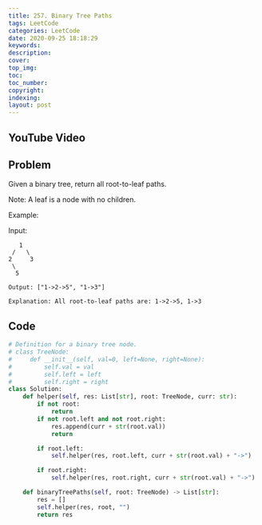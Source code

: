 ```yaml
---
title: 257. Binary Tree Paths
tags: LeetCode
categories: LeetCode
date: 2020-09-25 18:18:29
keywords:
description:
cover:
top_img:
toc:
toc_number:
copyright:
indexing:
layout: post
---
```


## YouTube Video

## Problem

Given a binary tree, return all root-to-leaf paths.

Note: A leaf is a node with no children.

Example:

Input:

```
   1
 /   \
2     3
 \
  5

Output: ["1->2->5", "1->3"]

Explanation: All root-to-leaf paths are: 1->2->5, 1->3
```

## Code

```python
# Definition for a binary tree node.
# class TreeNode:
#     def __init__(self, val=0, left=None, right=None):
#         self.val = val
#         self.left = left
#         self.right = right
class Solution:
    def helper(self, res: List[str], root: TreeNode, curr: str):
        if not root:
            return
        if not root.left and not root.right:
            res.append(curr + str(root.val))
            return

        if root.left:
            self.helper(res, root.left, curr + str(root.val) + "->")

        if root.right:
            self.helper(res, root.right, curr + str(root.val) + "->")

    def binaryTreePaths(self, root: TreeNode) -> List[str]:
        res = []
        self.helper(res, root, "")
        return res
```
